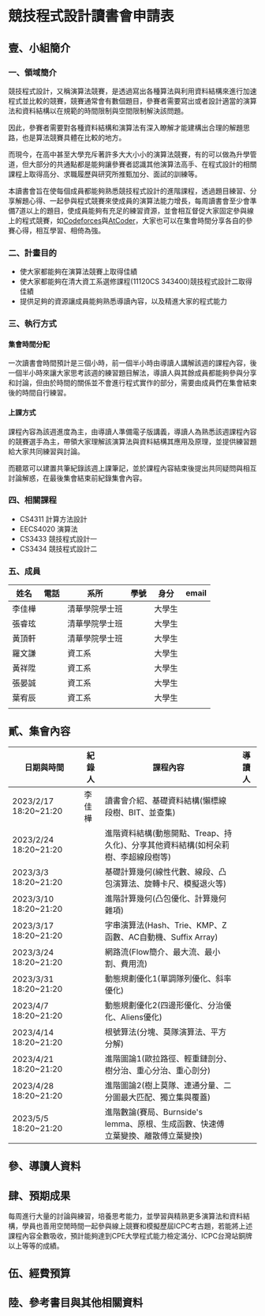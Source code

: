 # 競技程式設計讀書會申請表

## 壹、小組簡介

### 一、領域簡介

​	競技程式設計，又稱演算法競賽，是透過寫出各種算法與利用資料結構來進行加速程式並比較的競賽，競賽通常會有數個題目，參賽者需要寫出或者設計適當的演算法和資料結構以在規範的時間限制與空間限制解決該問題。

​	因此，參賽者需要對各種資料結構和演算法有深入瞭解才能建構出合理的解題思路，也是算法競賽具體在比較的地方。

​	而現今，在高中甚至大學充斥著許多大大小小的演算法競賽，有的可以做為升學管道，但大部分的共通點都是能夠讓參賽者認識其他演算法高手、在程式設計的相關課程上取得高分、求職履歷與研究所推甄加分、面試的訓練等。

​	本讀書會旨在使每個成員都能夠熟悉競技程式設計的進階課程，透過題目練習、分享解題心得、一起參與程式競賽來使成員的演算法能力增長，每周讀書會至少會準備7道以上的題目，使成員能夠有充足的練習資源，並會相互督促大家固定參與線上的程式競賽，如[Codeforces](https://codeforces.com/)與[AtCoder](https://atcoder.jp/)，大家也可以在集會時間分享各自的參賽心得，相互學習、相倚為強。

### 二、計畫目的

* 使大家都能夠在演算法競賽上取得佳績
* 使大家都能夠在清大資工系選修課程(11120CS 343400)競技程式設計二取得佳績
* 提供足夠的資源讓成員能夠熟悉導讀內容，以及精進大家的程式能力

### 三、執行方式

#### 集會時間分配

一次讀書會時間預計是三個小時，前一個半小時由導讀人講解該週的課程內容，後一個半小時來讓大家思考該週的練習題目解法，導讀人與其餘成員都能夠參與分享和討論，但由於時間的關係並不會進行程式實作的部分，需要由成員們在集會結束後的時間自行練習。

#### 上課方式

課程內容為該週進度為主，由導讀人準備電子版講義，導讀人為熟悉該週課程內容的競賽選手為主，帶領大家理解該演算法與資料結構其應用及原理，並提供練習題給大家共同練習與討論。

而聽眾可以建置共筆紀錄該週上課筆記，並於課程內容結束後提出共同疑問與相互討論解惑，在最後集會結束前紀錄集會內容。

### 四、相關課程

* CS4311 計算方法設計
* EECS4020 演算法
* CS3433 競技程式設計一
* CS3434 競技程式設計二

### 五、成員

| 姓名   | 電話 | 系所           | 學號 | 身分   | email |
| ------ | ---- | -------------- | ---- | ------ | ----- |
| 李佳樺 |      | 清華學院學士班 |      | 大學生 |       |
| 張睿玹 |      | 清華學院學士班 |      | 大學生 |       |
| 黃頂軒 |      | 清華學院學士班 |      | 大學生 |       |
| 羅文謙 |      | 資工系         |      | 大學生 |       |
| 黃祥陞 |      | 資工系         |      | 大學生 |       |
| 張晏誠 |      | 資工系         |      | 大學生 |       |
| 葉宥辰 |      | 資工系         |      | 大學生 |       |
|        |      |                |      |        |       |

## 貳、集會內容

| 日期與時間            | 紀錄人 | 課程內容                                                     | 導讀人 |
| --------------------- | ------ | ------------------------------------------------------------ | ------ |
| 2023/2/17 18:20~21:20 | 李佳樺 | 讀書會介紹、基礎資料結構(懶標線段樹、BIT、並查集)            |        |
| 2023/2/24 18:20~21:20 |        | 進階資料結構(動態開點、Treap、持久化)、分享其他資料結構(如柯朵莉樹、李超線段樹等) |        |
| 2023/3/3  18:20~21:20 |        | 基礎計算幾何(線性代數、線段、凸包演算法、旋轉卡尺、模擬退火等) |        |
| 2023/3/10 18:20~21:20 |        | 進階計算幾何(凸包優化、計算幾何雜項)                         |        |
| 2023/3/17 18:20~21:20 |        | 字串演算法(Hash、Trie、KMP、Z函數、AC自動機、Suffix Array)   |        |
| 2023/3/24 18:20~21:20 |        | 網路流(Flow簡介、最大流、最小割、費用流)                     |        |
| 2023/3/31 18:20~21:20 |        | 動態規劃優化1(單調隊列優化、斜率優化)                        |        |
| 2023/4/7  18:20~21:20 |        | 動態規劃優化2(四邊形優化、分治優化、Aliens優化)              |        |
| 2023/4/14 18:20~21:20 |        | 根號算法(分塊、莫隊演算法、平方分解)                         |        |
| 2023/4/21 18:20~21:20 |        | 進階圖論1(歐拉路徑、輕重鏈剖分、樹分治、重心分治、重心剖分)  |        |
| 2023/4/28 18:20~21:20 |        | 進階圖論2(樹上莫隊、連通分量、二分圖最大匹配、獨立集與覆蓋)  |        |
| 2023/5/5  18:20~21:20 |        | 進階數論(賽局、Burnside's lemma、原根、生成函數、快速傅立葉變換、離散傅立葉變換) |        |

## 參、導讀人資料

## 肆、預期成果

​	每周進行大量的討論與練習，培養思考能力，並學習與精熟更多演算法和資料結構，學員也善用空閒時間一起參與線上競賽和模擬歷屆ICPC考古題，若能將上述課程內容全數吸收，預計能夠達到CPE大學程式能力檢定滿分、ICPC台灣站銅牌以上等等的成績。

## 伍、經費預算

## 陸、參考書目與其他相關資料



